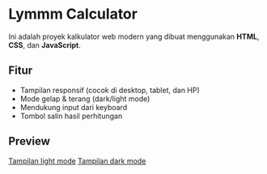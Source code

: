 # Lymmm Calculator

Ini adalah proyek kalkulator web modern yang dibuat menggunakan **HTML**, **CSS**, dan **JavaScript**.

## Fitur
- Tampilan responsif (cocok di desktop, tablet, dan HP)
- Mode gelap & terang (dark/light mode)
- Mendukung input dari keyboard
- Tombol salin hasil perhitungan

## Preview
[Tampilan light mode](<img width="1892" height="842" alt="image" src="https://github.com/user-attachments/assets/0a7ee120-bbd3-4a75-989f-13f34aebcb95" />)
[Tampilan dark mode](<img width="1886" height="843" alt="image" src="https://github.com/user-attachments/assets/195ee444-2fb9-45ee-8f16-385737487911" />)

